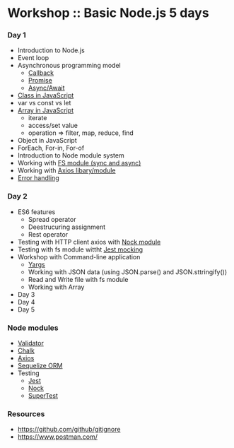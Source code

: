# Workshop :: Basic Node.js 5 days
### Day 1
  * Introduction to Node.js
  * Event loop
  * Asynchronous programming model
    * [Callback](https://javascript.info/callbacks)
    * [Promise](https://developer.mozilla.org/en-US/docs/Web/JavaScript/Reference/Global_Objects/Promise)
    * [Async/Await](https://developer.mozilla.org/en-US/docs/Web/JavaScript/Reference/Statements/async_function)
  * [Class in JavaScript](https://developer.mozilla.org/en-US/docs/Web/JavaScript/Reference/Classes)
  * var vs const vs let
  * [Array in JavaScript](https://developer.mozilla.org/en-US/docs/Web/JavaScript/Reference/Global_Objects/Array)
    * iterate
    * access/set value
    * operation => filter, map, reduce, find
  * Object in JavaScript
  * ForEach, For-in, For-of
  * Introduction to Node module system
  * Working with [FS module (sync and async)](https://nodejs.org/api/fs.html)
  * Working with [Axios libary/module](https://github.com/axios/axios)
  * [Error handling](https://nodejs.org/api/errors.html)
### Day 2
  * ES6 features
    * Spread operator
    * Deestrucuring assignment
    * Rest operator
  * Testing with HTTP client axios with [Nock module](https://github.com/nock/nock)
  * Testing with fs module wittht [Jest mocking](https://jestjs.io/docs/en/manual-mocks)
  * Workshop with Command-line application
    * [Yargs](https://github.com/yargs/yargs)
    * Working with JSON data (using JSON.parse() and JSON.sttringify())
    * Read and Write file with fs module
    * Working with Array
* Day 3
* Day 4
* Day 5

### Node modules
* [Validator](https://www.npmjs.com/package/validator)
* [Chalk](https://www.npmjs.com/package/chalk)
* [Axios](https://github.com/axios/axios)
* [Sequelize ORM](https://sequelize.org/)
* Testing
  * [Jest](https://jestjs.io/)
  * [Nock](https://github.com/nock/nock)
  * [SuperTest](https://github.com/visionmedia/supertest)

### Resources
* https://github.com/github/gitignore
* https://www.postman.com/
